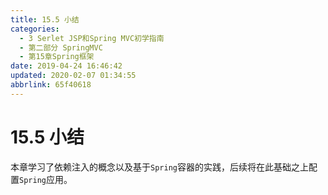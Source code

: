 ```yaml
---
title: 15.5 小结
categories: 
  - 3 Serlet JSP和Spring MVC初学指南
  - 第二部分 SpringMVC
  - 第15章Spring框架
date: 2019-04-24 16:46:42
updated: 2020-02-07 01:34:55
abbrlink: 65f40618
---
```

# 15.5 小结 #
本章学习了依赖注入的概念以及基于`Spring`容器的实践，后续将在此基础之上配置`Spring`应用。


